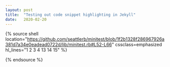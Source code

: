 ```yaml
---
layout:	post
title:	"Testing out code snippet highlighting in Jekyll"
date:	2020-02-20
---
```


{% source shell location="https://github.com/seattlerb/minitest/blob/1f2b1328f286967926a381d7a34e0eadead0722d/lib/minitest.rb#L52-L66" 
                cssclass=emphasized
                hl_lines="1 2 3 4 13 14 15" %}
                
{% endsource %}
